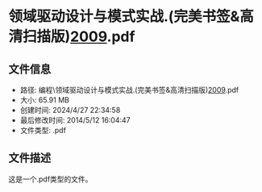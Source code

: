 ﻿# 领域驱动设计与模式实战.(完美书签&高清扫描版)[2009](jb51.net).pdf

## 文件信息
- 路径: 编程\领域驱动设计与模式实战.(完美书签&高清扫描版)[2009](jb51.net).pdf
- 大小: 65.91 MB
- 创建时间: 2024/4/27 22:34:58
- 最后修改时间: 2014/5/12 16:04:47
- 文件类型: .pdf

## 文件描述
这是一个.pdf类型的文件。

